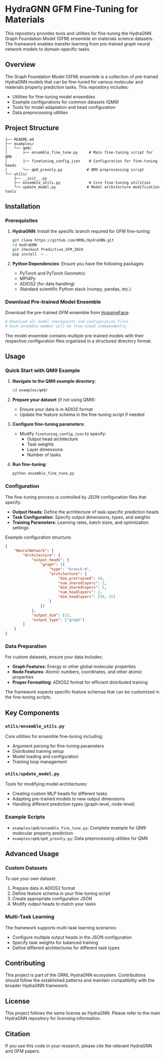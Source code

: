 # HydraGNN GFM Fine-Tuning for Materials

This repository provides tools and utilities for fine-tuning the HydraGNN Graph Foundation Model (GFM) ensemble on materials science datasets. The framework enables transfer learning from pre-trained graph neural network models to domain-specific tasks.

## Overview

The Graph Foundation Model (GFM) ensemble is a collection of pre-trained HydraGNN models that can be fine-tuned for various molecular and materials property prediction tasks. This repository includes:

- Utilities for fine-tuning model ensembles
- Example configurations for common datasets (QM9)
- Tools for model adaptation and head configuration
- Data preprocessing utilities

## Project Structure

```
├── README.md
├── examples/
│   └── qm9/
│       ├── ensemble_fine_tune.py     # Main fine-tuning script for QM9
│       ├── finetuning_config.json    # Configuration for fine-tuning heads
│       └── qm9_preonly.py           # QM9 preprocessing script
└── utils/
    ├── __init__.py
    ├── ensemble_utils.py             # Core fine-tuning utilities
    └── update_model.py              # Model architecture modification tools
```

## Installation

### Prerequisites

1. **HydraGNN**: Install the specific branch required for GFM fine-tuning:
   ```bash
   git clone https://github.com/ORNL/HydraGNN.git
   cd HydraGNN
   git checkout Predictive_GFM_2024
   pip install -e .
   ```

2. **Python Dependencies**: Ensure you have the following packages:
   - PyTorch and PyTorch Geometric
   - MPI4Py
   - ADIOS2 (for data handling)
   - Standard scientific Python stack (numpy, pandas, etc.)

### Download Pre-trained Model Ensemble

Download the pre-trained GFM ensemble from [HuggingFace](https://huggingface.co/mlupopa/HydraGNN_Predictive_GFM_2024):

```bash
# Download all model checkpoints and configuration files
# Each ensemble member will be fine-tuned independently
```

The model ensemble contains multiple pre-trained models with their respective configuration files organized in a structured directory format.

## Usage

### Quick Start with QM9 Example

1. **Navigate to the QM9 example directory**:
   ```bash
   cd examples/qm9/
   ```

2. **Prepare your dataset** (if not using QM9):
   - Ensure your data is in ADIOS format
   - Update the feature schema in the fine-tuning script if needed

3. **Configure fine-tuning parameters**:
   - Modify `finetuning_config.json` to specify:
     - Output head architecture
     - Task weights
     - Layer dimensions
     - Number of tasks

4. **Run fine-tuning**:
   ```bash
   python ensemble_fine_tune.py
   ```

### Configuration

The fine-tuning process is controlled by JSON configuration files that specify:

- **Output Heads**: Define the architecture of task-specific prediction heads
- **Task Configuration**: Specify output dimensions, types, and weights
- **Training Parameters**: Learning rates, batch sizes, and optimization settings

Example configuration structure:
```json
{
    "NeuralNetwork": {
        "Architecture": {
            "output_heads": {
                "graph": [{
                    "type": "branch-0",
                    "architecture": {
                        "dim_pretrained": 50,
                        "num_sharedlayers": 2,
                        "dim_sharedlayers": 5,
                        "num_headlayers": 2,
                        "dim_headlayers": [50, 25]
                    }
                }]
            },
            "output_dim": [1],
            "output_type": ["graph"]
        }
    }
}
```

### Data Preparation

For custom datasets, ensure your data includes:

- **Graph Features**: Energy or other global molecular properties
- **Node Features**: Atomic numbers, coordinates, and other atomic properties
- **Proper Formatting**: ADIOS2 format for efficient distributed training

The framework expects specific feature schemas that can be customized in the fine-tuning scripts.

## Key Components

### `utils/ensemble_utils.py`
Core utilities for ensemble fine-tuning including:
- Argument parsing for fine-tuning parameters
- Distributed training setup
- Model loading and configuration
- Training loop management

### `utils/update_model.py`
Tools for modifying model architectures:
- Creating custom MLP heads for different tasks
- Adapting pre-trained models to new output dimensions
- Handling different prediction types (graph-level, node-level)

### Example Scripts
- `examples/qm9/ensemble_fine_tune.py`: Complete example for QM9 molecular property prediction
- `examples/qm9/qm9_preonly.py`: Data preprocessing utilities for QM9

## Advanced Usage

### Custom Datasets

To use your own dataset:

1. Prepare data in ADIOS2 format
2. Define feature schema in your fine-tuning script
3. Create appropriate configuration JSON
4. Modify output heads to match your tasks

### Multi-Task Learning

The framework supports multi-task learning scenarios:
- Configure multiple output heads in the JSON configuration
- Specify task weights for balanced training
- Define different architectures for different task types

## Contributing

This project is part of the ORNL HydraGNN ecosystem. Contributions should follow the established patterns and maintain compatibility with the broader HydraGNN framework.

## License

This project follows the same license as HydraGNN. Please refer to the main HydraGNN repository for licensing information.

## Citation

If you use this code in your research, please cite the relevant HydraGNN and GFM papers.

